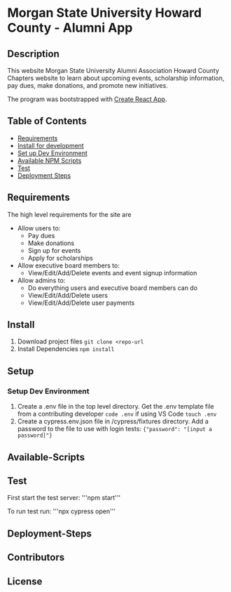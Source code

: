 # Morgan State University Howard County - Alumni App

## Description
This website Morgan State University Alumni Association Howard County Chapters website to learn about upcoming events, scholarship information, pay dues, make donations, and promote new initiatives.

The program was bootstrapped with [Create React App](https://github.com/facebook/create-react-app).

## Table of Contents
* [Requirements](#Requirements)
* [Install for development](#Install)
* [Set up Dev Environment](#Setup)
* [Available NPM Scripts](#Available-Scripts)
* [Test](#Test)
* [Deployment Steps](#Deployment-Steps)

## Requirements
The high level requirements for the site are
* Allow users to:
  * Pay dues
  * Make donations
  * Sign up for events
  * Apply for scholarships
* Allow executive board members to:
  * View/Edit/Add/Delete events and event signup information
* Allow admins to:
  * Do everything users and executive board members can do
  * View/Edit/Add/Delete users
  * View/Edit/Add/Delete user payments


## Install
1.  Download project files
    `git clone <repo-url`
1.  Install Dependencies
    `npm install`

## Setup
### Setup Dev Environment
1.  Create a .env file in the top level directory.  Get the .env template file from a contributing developer
    `code .env` if using VS Code
    `touch .env`
1.  Create a cypress.env.json file in /cypress/fixtures directory.  Add a password to the file to use with login tests:
     `{"password": "[input a password]"}`



## Available-Scripts


## Test
First start the test server:
'''npm start'''

To run test run:
'''npx cypress open'''



## Deployment-Steps


## Contributors


## License
